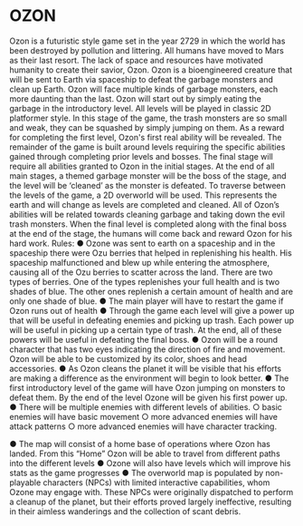 # OZON
Ozon is a futuristic style game set in the year 2729 in which the world has been destroyed
by pollution and littering. All humans have moved to Mars as their last resort. The lack of space
and resources have motivated humanity to create their savior, Ozon. Ozon is a bioengineered
creature that will be sent to Earth via spaceship to defeat the garbage monsters and clean up
Earth.
Ozon will face multiple kinds of garbage monsters, each more daunting than the last. Ozon
will start out by simply eating the garbage in the introductory level. All levels will be played in
classic 2D platformer style. In this stage of the game, the trash monsters are so small and weak,
they can be squashed by simply jumping on them. As a reward for completing the first level,
Ozon's first real ability will be revealed.
The remainder of the game is built around levels requiring the specific abilities gained
through completing prior levels and bosses. The final stage will require all abilities granted to
Ozon in the initial stages. At the end of all main stages, a themed garbage monster will be the
boss of the stage, and the level will be ‘cleaned’ as the monster is defeated.
To traverse between the levels of the game, a 2D overworld will be used. This represents the
earth and will change as levels are completed and cleaned. All of Ozon’s abilities will be related
towards cleaning garbage and taking down the evil trash monsters.
When the final level is completed along with the final boss at the end of the stage, the
humans will come back and reward Ozon for his hard work.
Rules:
● Ozone was sent to earth on a spaceship and in the spaceship there were Ozu berries that
helped in replenishing his health. His spaceship malfunctioned and blew up while entering
the atmosphere, causing all of the Ozu berries to scatter across the land. There are two types
of berries. One of the types replenishes your full health and is two shades of blue. The other
ones replenish a certain amount of health and are only one shade of blue.
● The main player will have to restart the game if Ozon runs out of health
● Through the game each level will give a power up that will be useful in defeating enemies
and picking up trash. Each power up will be useful in picking up a certain type of trash. At
the end, all of these powers will be useful in defeating the final boss.
● Ozon will be a round character that has two eyes indicating the direction of fire and
movement. Ozon will be able to be customized by its color, shoes and head accessories.
● As Ozon cleans the planet it will be visible that his efforts are making a difference as the
environment will begin to look better.
● The first introductory level of the game will have Ozon jumping on monsters to defeat them.
By the end of the level Ozone will be given his first power up.
● There will be multiple enemies with different levels of abilities.
○ basic enemies will have basic movement
○ more advanced enemies will have attack patterns
○ more advanced enemies will have character tracking.

● The map will consist of a home base of operations where Ozon has landed. From this
“Home” Ozon will be able to travel from different paths into the different levels
● Ozone will also have levels which will improve his stats as the game progresses
● The overworld map is populated by non-playable characters (NPCs) with limited interactive
capabilities, whom Ozone may engage with. These NPCs were originally dispatched to
perform a cleanup of the planet, but their efforts proved largely ineffective, resulting in their
aimless wanderings and the collection of scant debris.

